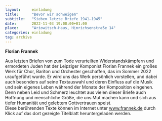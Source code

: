 ```yaml
---
layout:     einladung
title:      "Bevor wir schweigen"
subtitle:   "Sieben letzte Briefe 1941–1945"
date:       2022-11-03 19:00:00+01:00
place:      "Ariowitsch-Haus, Hinrichsenstraße 14"
categories: einladung
tag: archive
---
```


**Florian Frannek**

Aus letzten Briefen von zum Tode verurteilten Widerstandskämpfern und ermordeten Juden hat der Leipziger Komponist Florian Frannek ein großes Werk für Chor, Bariton und Orchester geschaffen, das im Sommer 2022 uraufgeführt wurde. Er wird uns das Werk persönlich vorstellen, und dabei auch besonders auf seine Textauswahl und deren Einfluss auf die Musik und sein eigenes Leben während der Monate der Komposition eingehen. Denn neben Leid und Schmerz leuchtet aus vielen dieser Briefe auch Hoffnung und menschliche Größe, die uns Mut machen kann und sich aus tiefer Humanität und gelebtem Gottvertrauen speist.
<br>
Diese berührenden Texte können im Internet unter www.frannek.de durch Klick auf das dort gezeigte Titelblatt heruntergeladen werden.
